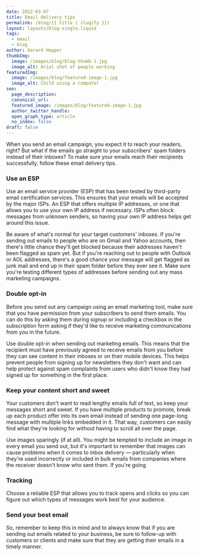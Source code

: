 ```yaml
---
date: 2022-03-07
title: Email delivery tips
permalink: /blog/{{ title | slugify }}/
layout: layouts/blog-single.liquid
tags:
  - email
  - blog
author: Gerard Hopper
thumbImg:
  image: /images/blog/blog-thumb-1.jpg
  image_alt: Arial shot of people working
featuredImg:
  image: /images/blog/featured-image-1.jpg
  image_alt: Child using a computer
seo:
  page_description: 
  canonical_url: 
  featured_image: /images/blog/featured-image-1.jpg
  author_twitter_handle: 
  open_graph_type: article
  no_index: false
draft: false
---
```


When you send an email campaign, you expect it to reach your readers, right? But what if the emails go straight to your subscribers' spam folders instead of their inboxes? To make sure your emails reach their recipients successfully, follow these email delivery tips.

### Use an ESP

Use an email service provider (ESP) that has been tested by third-party email certification services. This ensures that your emails will be accepted by the major ISPs. An ESP that offers multiple IP addresses, or one that allows you to use your own IP address if necessary. ISPs often block messages from unknown senders, so having your own IP address helps get around this issue.

Be aware of what's normal for your target customers' inboxes. If you're sending out emails to people who are on Gmail and Yahoo accounts, then there's little chance they'll get blocked because their addresses haven't been flagged as spam yet. But if you're reaching out to people with Outlook or AOL addresses, there's a good chance your message will get flagged as junk mail and end up in their spam folder before they ever see it. Make sure you're testing different types of addresses before sending out any mass marketing campaigns.

### Double opt-in

Before you send out any campaign using an email marketing tool, make sure that you have permission from your subscribers to send them emails. You can do this by asking them during signup or including a checkbox in the subscription form asking if they'd like to receive marketing communications from you in the future.

Use double opt-in when sending out marketing emails. This means that the recipient must have previously agreed to receive emails from you before they can see content in their inboxes or on their mobile devices. This helps prevent people from signing up for newsletters they don't want and can help protect against spam complaints from users who didn't know they had signed up for something in the first place.

### Keep your content short and sweet

Your customers don't want to read lengthy emails full of text, so keep your messages short and sweet. If you have multiple products to promote, break up each product offer into its own email instead of sending one page-long message with multiple links embedded in it. That way, customers can easily find what they're looking for without having to scroll all over the page.

Use images sparingly (if at all). You might be tempted to include an image in every email you send out, but it's important to remember that images can cause problems when it comes to inbox delivery — particularly when they're used incorrectly or included in bulk emails from companies where the receiver doesn't know who sent them. If you're going

### Tracking

Choose a reliable ESP that allows you to track opens and clicks so you can figure out which types of messages work best for your audience.

### Send your best email

So, remember to keep this in mind and to always know that if you are sending out emails related to your business, be sure to follow-up with customers or clients and make sure that they are getting their emails in a timely manner.
